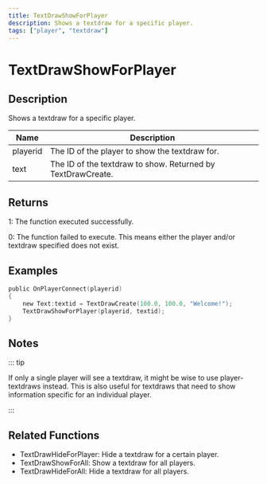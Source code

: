 ```yaml
---
title: TextDrawShowForPlayer
description: Shows a textdraw for a specific player.
tags: ["player", "textdraw"]
---
```


# TextDrawShowForPlayer

<TagLinks />

## Description

Shows a textdraw for a specific player.

| Name     | Description                                                 |
| -------- | ----------------------------------------------------------- |
| playerid | The ID of the player to show the textdraw for.              |
| text     | The ID of the textdraw to show. Returned by TextDrawCreate. |

## Returns

1: The function executed successfully.

0: The function failed to execute. This means either the player and/or textdraw specified does not exist.

## Examples

```c
public OnPlayerConnect(playerid)
{
    new Text:textid = TextDrawCreate(100.0, 100.0, "Welcome!");
    TextDrawShowForPlayer(playerid, textid);
}
```

## Notes

::: tip

If only a single player will see a textdraw, it might be wise to use player-textdraws instead. This is also useful for textdraws that need to show information specific for an individual player.

:::

## Related Functions

- TextDrawHideForPlayer: Hide a textdraw for a certain player.
- TextDrawShowForAll: Show a textdraw for all players.
- TextDrawHideForAll: Hide a textdraw for all players.
